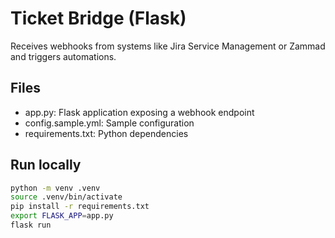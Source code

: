 # Ticket Bridge (Flask)

Receives webhooks from systems like Jira Service Management or Zammad and triggers automations.

## Files

- app.py: Flask application exposing a webhook endpoint
- config.sample.yml: Sample configuration
- requirements.txt: Python dependencies

## Run locally

```bash
python -m venv .venv
source .venv/bin/activate
pip install -r requirements.txt
export FLASK_APP=app.py
flask run
```